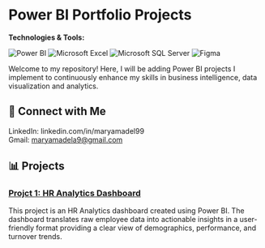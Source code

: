 # Power BI Portfolio Projects

**Technologies & Tools:**

![Power BI](https://img.shields.io/badge/Power_BI-F2C811?style=for-the-badge&logo=powerbi&logoColor=black) ![Microsoft Excel](https://img.shields.io/badge/Microsoft_Excel-217346?style=for-the-badge&logo=microsoft-excel&logoColor=white) ![Microsoft SQL Server](https://img.shields.io/badge/Microsoft_SQL_Server-CC2927?style=for-the-badge&logo=microsoft-sql-server&logoColor=white) ![Figma](https://img.shields.io/badge/Figma-F24E1E?style=for-the-badge&logo=figma&logoColor=white)


Welcome to my repository! Here, I will be adding Power BI projects I implement to continuously enhance my skills in business intelligence, data visualization and analytics.

## 💬 Connect with Me
LinkedIn: linkedin.com/in/maryamadel99  
Gmail: maryamadela9@gmail.com


## 📊 Projects

### [Projct 1: HR Analytics Dashboard](https://github.com/MaryamAdel9/Power-BI-HR-Analytics-Dashboard)
This project is an HR Analytics dashboard created using Power BI. The dashboard translates raw employee data into actionable insights in a user-friendly format providing a clear view of demographics, performance, and turnover trends.
